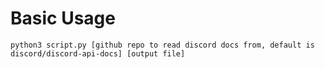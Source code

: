 # Basic Usage

`python3 script.py [github repo to read discord docs from, default is discord/discord-api-docs] [output file]`
